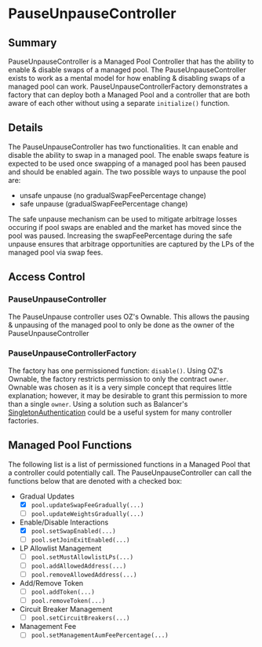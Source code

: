 # PauseUnpauseController

## Summary
PauseUnpauseController is a Managed Pool Controller that has the ability to enable & disable swaps of a managed pool. The PauseUnpauseController exists to work as a mental model for how enabling & disabling swaps of a managed pool can work. PauseUnpauseControllerFactory demonstrates a factory that can deploy both a Managed Pool and a controller that are both aware of each other without using a separate `initialize()` function.

## Details
The PauseUnpauseController has two functionalities. It can enable and disable the ability to swap in a managed pool. The enable swaps feature is expected to be used once swapping of a managed pool has been paused and should be enabled again. The two possible ways to unpause the pool are:

- unsafe unpause (no gradualSwapFeePercentage change)
- safe unpause (gradualSwapFeePercentage change)

The safe unpause mechanism can be used to mitigate arbitrage losses occuring if pool swaps are enabled and the market has moved since the pool was paused. Increasing the swapFeePercentage during the safe unpause ensures that arbitrage opportunities are captured by the LPs of the managed pool via swap fees.

## Access Control

### PauseUnpauseController
The PauseUnpause controller uses OZ's Ownable. This allows the pausing & unpausing of the managed pool to only be done as the owner of the PauseUnpauseController

### PauseUnpauseControllerFactory
The factory has one permissioned function: `disable()`. Using OZ's Ownable, the factory restricts permission to only the contract `owner`. Ownable was chosen as it is a very simple concept that requires little explanation; however, it may be desirable to grant this permission to more than a single `owner`. Using a solution such as Balancer's [SingletonAuthentication](https://github.com/balancer/balancer-v2-monorepo/blob/3e99500640449585e8da20d50687376bcf70462f/pkg/solidity-utils/contracts/helpers/SingletonAuthentication.sol) could be a useful system for many controller factories.

## Managed Pool Functions
The following list is a list of permissioned functions in a Managed Pool that a controller could potentially call. The PauseUnpauseController can call the functions below that are denoted with a checked box:

- Gradual Updates
	- [x] `pool.updateSwapFeeGradually(...)`
	- [ ] `pool.updateWeightsGradually(...)`
- Enable/Disable Interactions
	- [x] `pool.setSwapEnabled(...)`
	- [ ] `pool.setJoinExitEnabled(...)`
- LP Allowlist Management
	- [ ] `pool.setMustAllowlistLPs(...)`
	- [ ] `pool.addAllowedAddress(...)`
	- [ ] `pool.removeAllowedAddress(...)`
- Add/Remove Token
	- [ ] `pool.addToken(...)`
	- [ ] `pool.removeToken(...)`
- Circuit Breaker Management
	- [ ] `pool.setCircuitBreakers(...)`
- Management Fee
	- [ ] `pool.setManagementAumFeePercentage(...)`
